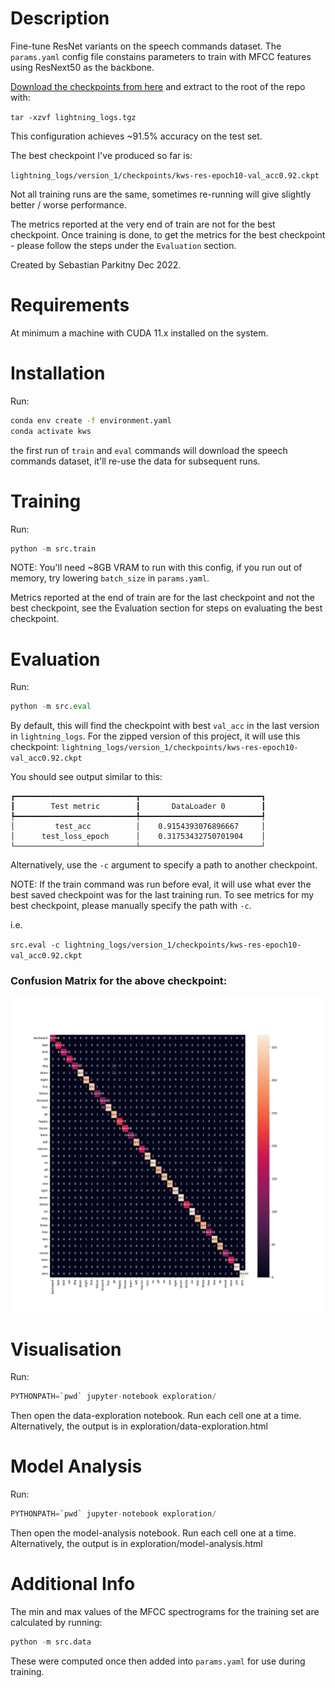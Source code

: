 # Description

Fine-tune ResNet variants on the speech commands dataset.
The ``params.yaml`` config file constains parameters to 
train with MFCC features using ResNext50 as the backbone.

[Download the checkpoints from here](https://mega.nz/file/0ekWGYqB#JdX9q5U1L87bxwwe3fzdkgz_bg0ppa3stboLBLAzb2Q) 
and extract to the root of the repo with:

``tar -xzvf lightning_logs.tgz``

This configuration achieves ~91.5% accuracy on the test set.

The best checkpoint I've produced so far is:

``lightning_logs/version_1/checkpoints/kws-res-epoch10-val_acc0.92.ckpt``

Not all training runs are the same, sometimes re-running will
give slightly better / worse performance.

The metrics reported at the very end of train are not for the
best checkpoint. Once training is done, to get the metrics
for the best checkpoint - please follow the steps under the
``Evaluation`` section.

Created by Sebastian Parkitny Dec 2022.

# Requirements

At minimum a machine with CUDA 11.x installed on the system.

# Installation

Run:

```bash
conda env create -f environment.yaml
conda activate kws
```

the first run of ``train`` and ``eval`` commands will download
the speech commands dataset, it'll re-use the data for subsequent
runs.

# Training


Run:

```python
python -m src.train
```

NOTE: You'll need ~8GB VRAM to run with this config, if you run out of memory,
try lowering ``batch_size`` in ``params.yaml``.

Metrics reported at the end of train are for the last checkpoint and not the best
checkpoint, see the Evaluation section for steps on evaluating the best checkpoint.

# Evaluation

Run:

```python
python -m src.eval
```

By default, this will find the checkpoint with best ``val_acc`` in the last version in
``lightning_logs``. For the zipped version of this project, it will use this checkpoint: 
``lightning_logs/version_1/checkpoints/kws-res-epoch10-val_acc0.92.ckpt``

You should see output similar to this:

```
┏━━━━━━━━━━━━━━━━━━━━━━━━━━━┳━━━━━━━━━━━━━━━━━━━━━━━━━━━┓
┃        Test metric        ┃       DataLoader 0        ┃
┡━━━━━━━━━━━━━━━━━━━━━━━━━━━╇━━━━━━━━━━━━━━━━━━━━━━━━━━━┩
│         test_acc          │    0.9154393076896667     │
│      test_loss_epoch      │    0.31753432750701904    │
└───────────────────────────┴───────────────────────────┘
```

Alternatively, use the ``-c`` argument to specify a path to another checkpoint.

NOTE: If the train command was run before eval, it will use what ever the best
saved checkpoint was for the last training run. To see metrics for my best 
checkpoint, please manually specify the path with ``-c``.

i.e.

``src.eval -c lightning_logs/version_1/checkpoints/kws-res-epoch10-val_acc0.92.ckpt``

### Confusion Matrix for the above checkpoint:
[<img src="confmat.png" width="1024"/>](./confmat.png)

# Visualisation

Run: 

```python
PYTHONPATH=`pwd` jupyter-notebook exploration/
```

Then open the data-exploration notebook. Run each cell one at a time.
Alternatively, the output is in exploration/data-exploration.html

# Model Analysis

Run: 

```python
PYTHONPATH=`pwd` jupyter-notebook exploration/
```

Then open the model-analysis notebook. Run each cell one at a time.
Alternatively, the output is in exploration/model-analysis.html

# Additional Info

The min and max values of the MFCC spectrograms for the training set
are calculated by running:

```python
python -m src.data
```

These were computed once then added into ``params.yaml`` for use during
training.

